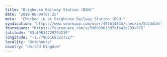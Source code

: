 ```yaml
---
title: "Brighouse Railway Station (BGH)"
date: "2018-06-04T07:25"
meta:  "Checked in at Brighouse Railway Station (BGH)"
syndication: "https://www.swarmapp.com/user/492614834/checkin/5b14db5f1fa763002caf2a2b"
foursquare: "https://foursquare.com/v/506999613d7cfe42e733a672"
latitude: "53.69814729294219"
longitude: "-1.779061683217527"
locality: "Brighouse"
country: "United Kingdom"
---
```


